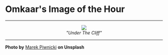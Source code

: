 # Omkaar's Image of the Hour

---

<div align="center">

<a href="https://unsplash.com/photos/mountains-meet-clouds-near-a-vast-body-of-water-Od2f0cYyXmQ">
  <img src="https://images.unsplash.com/photo-1743448748313-80eb7f9eb2b7?crop=entropy&cs=tinysrgb&fit=max&fm=jpg&ixid=M3w3NjA2Nzh8MHwxfHJhbmRvbXx8fHx8fHx8fDE3NTA5OTMyMDB8&ixlib=rb-4.1.0&q=80&w=1080" style="max-width:100%; height:auto;">
</a>

<br>
<i>"Under The Cliff"</i>

</div>

---

**Photo by** [Marek Piwnicki](https://unsplash.com/@marekpiwnicki) **on Unsplash**
